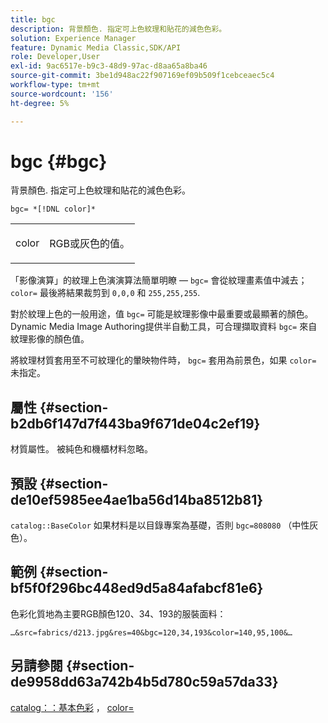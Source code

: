 ```yaml
---
title: bgc
description: 背景顏色. 指定可上色紋理和貼花的減色色彩。
solution: Experience Manager
feature: Dynamic Media Classic,SDK/API
role: Developer,User
exl-id: 9ac6517e-b9c3-48d9-97ac-d8aa65a8ba46
source-git-commit: 3be1d948ac22f907169ef09b509f1cebceaec5c4
workflow-type: tm+mt
source-wordcount: '156'
ht-degree: 5%

---
```


# bgc {#bgc}

背景顏色. 指定可上色紋理和貼花的減色色彩。

`bgc= *[!DNL color]*`

<table id="simpletable_131302355CAB4900A7B45FED903A1AAD" class="- topic/simpletable "> 
 <tr class="- topic/strow strow"> 
  <td class="- topic/stentry stentry"> <p><span class="+ topic/keyword sw-d/varname varname"> color</span> </p> </td> 
  <td class="- topic/stentry stentry"> <p>RGB或灰色的值。 </p></td> 
 </tr> 
</table>

「影像演算」的紋理上色演演算法簡單明瞭 —  `bgc=` 會從紋理畫素值中減去； `color=` 最後將結果裁剪到 `0,0,0` 和 `255,255,255`.

對於紋理上色的一般用途，值 `bgc=` 可能是紋理影像中最重要或最顯著的顏色。 Dynamic Media Image Authoring提供半自動工具，可合理擷取資料 `bgc=` 來自紋理影像的顏色值。

將紋理材質套用至不可紋理化的暈映物件時， `bgc=` 套用為前景色，如果 `color=` 未指定。

## 屬性 {#section-b2db6f147d7f443ba9f671de04c2ef19}

材質屬性。 被純色和機櫃材料忽略。

## 預設 {#section-de10ef5985ee4ae1ba56d14ba8512b81}

`catalog::BaseColor` 如果材料是以目錄專案為基礎，否則 `bgc=808080` （中性灰色）。

## 範例 {#section-bf5f0f296bc448ed9d5a84afabcf81e6}

色彩化質地為主要RGB顏色120、34、193的服裝面料：

`…&src=fabrics/d213.jpg&res=40&bgc=120,34,193&color=140,95,100&…`

## 另請參閱 {#section-de9958dd63a742b4b5d780c59a57da33}

[catalog：：基本色彩](../../../../../ir-api/material-cat/image-rendering-api-ref/c-ir-material-catalog/c-ir-material-data-reference/r-ir-basecolor.md#reference-5f02371b1d8e444ab12d2614d9792de8) ， [color=](../../../../../ir-api/http-protocol/image-rendering-api-ref/c-ir-http-protocol-ref/c-ir-http-protocol-command-reference/r-ir-http-color.md#reference-ea3cba9edfe94dbab86d8f123a9ed0aa)

